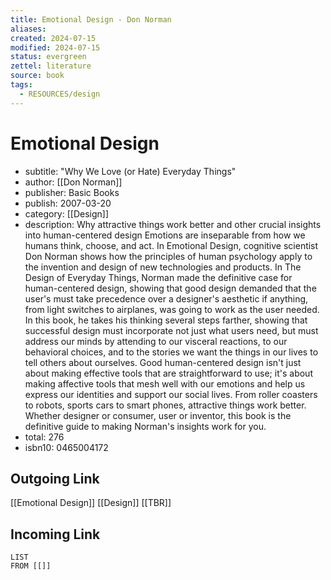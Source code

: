 ```yaml
---
title: Emotional Design - Don Norman
aliases: 
created: 2024-07-15
modified: 2024-07-15
status: evergreen
zettel: literature
source: book
tags:
  - RESOURCES/design
---
```

# Emotional Design
- subtitle: "Why We Love (or Hate) Everyday Things"
- author: [[Don Norman]]
- publisher: Basic Books
- publish: 2007-03-20
- category: [[Design]]
- description: Why attractive things work better and other crucial insights into human-centered design Emotions are inseparable from how we humans think, choose, and act. In Emotional Design, cognitive scientist Don Norman shows how the principles of human psychology apply to the invention and design of new technologies and products. In The Design of Everyday Things, Norman made the definitive case for human-centered design, showing that good design demanded that the user's must take precedence over a designer's aesthetic if anything, from light switches to airplanes, was going to work as the user needed. In this book, he takes his thinking several steps farther, showing that successful design must incorporate not just what users need, but must address our minds by attending to our visceral reactions, to our behavioral choices, and to the stories we want the things in our lives to tell others about ourselves. Good human-centered design isn't just about making effective tools that are straightforward to use; it's about making affective tools that mesh well with our emotions and help us express our identities and support our social lives. From roller coasters to robots, sports cars to smart phones, attractive things work better. Whether designer or consumer, user or inventor, this book is the definitive guide to making Norman's insights work for you.
- total: 276
- isbn10: 0465004172

## Outgoing Link
[[Emotional Design]]
[[Design]]
[[TBR]]
## Incoming Link
```dataview
LIST
FROM [[]]
```